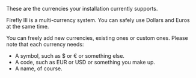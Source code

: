 These are the currencies your installation currently supports.

Firefly III is a multi-currency system. You can safely use Dollars and Euros at the same time.

You can freely add new currencies, existing ones or custom ones. Please note that each currency needs:

- A symbol, such as $ or € or something else.
- A code, such as EUR or USD or something you make up.
- A name, of course.